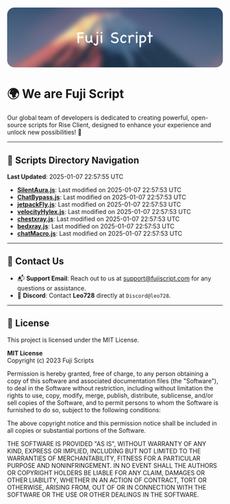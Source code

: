 ![Banner](.github/b.webp)

# 🌍 **We are Fuji Script**

Our global team of developers is dedicated to creating powerful, open-source scripts for Rise Client, designed to enhance your experience and unlock new possibilities! 🌟

---
<!-- SCRIPTS_NAVIGATION_START -->
## 📂 **Scripts Directory Navigation**

**Last Updated**: 2025-01-07 22:57:55 UTC

- **[SilentAura.js](scripts/SilentAura.js)**: Last modified on 2025-01-07 22:57:53 UTC
- **[ChatBypass.js](scripts/ChatBypass.js)**: Last modified on 2025-01-07 22:57:53 UTC
- **[jetpackFly.js](scripts/jetpackFly.js)**: Last modified on 2025-01-07 22:57:53 UTC
- **[velocityHylex.js](scripts/velocityHylex.js)**: Last modified on 2025-01-07 22:57:53 UTC
- **[chestxray.js](scripts/chestxray.js)**: Last modified on 2025-01-07 22:57:53 UTC
- **[bedxray.js](scripts/bedxray.js)**: Last modified on 2025-01-07 22:57:53 UTC
- **[chatMacro.js](scripts/chatMacro.js)**: Last modified on 2025-01-07 22:57:53 UTC

<!-- SCRIPTS_NAVIGATION_END -->

---

## 💬 **Contact Us**  
- 📬 **Support Email**: Reach out to us at [support@fujiscript.com](mailto:support@fujiscript.com) for any questions or assistance.  
- 💬 **Discord**: Contact **Leo728** directly at `Discord@leo728`.

---

## 📜 **License**

This project is licensed under the MIT License.  

**MIT License**  
Copyright (c) 2023 Fuji Scripts  

Permission is hereby granted, free of charge, to any person obtaining a copy of this software and associated documentation files (the "Software"), to deal in the Software without restriction, including without limitation the rights to use, copy, modify, merge, publish, distribute, sublicense, and/or sell copies of the Software, and to permit persons to whom the Software is furnished to do so, subject to the following conditions:  

The above copyright notice and this permission notice shall be included in all copies or substantial portions of the Software.  

THE SOFTWARE IS PROVIDED "AS IS", WITHOUT WARRANTY OF ANY KIND, EXPRESS OR IMPLIED, INCLUDING BUT NOT LIMITED TO THE WARRANTIES OF MERCHANTABILITY, FITNESS FOR A PARTICULAR PURPOSE AND NONINFRINGEMENT. IN NO EVENT SHALL THE AUTHORS OR COPYRIGHT HOLDERS BE LIABLE FOR ANY CLAIM, DAMAGES OR OTHER LIABILITY, WHETHER IN AN ACTION OF CONTRACT, TORT OR OTHERWISE, ARISING FROM, OUT OF OR IN CONNECTION WITH THE SOFTWARE OR THE USE OR OTHER DEALINGS IN THE SOFTWARE.  
